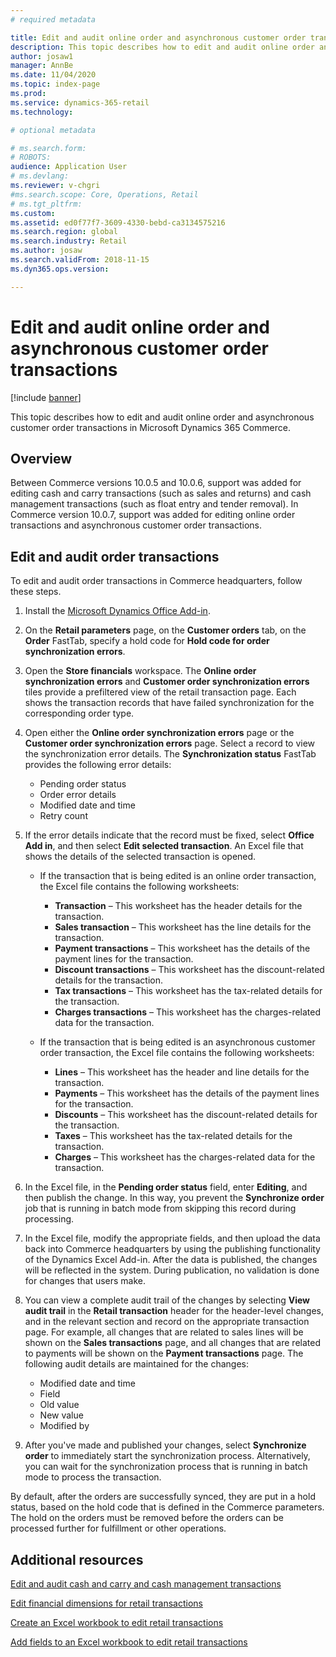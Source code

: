 ```yaml
---
# required metadata

title: Edit and audit online order and asynchronous customer order transactions
description: This topic describes how to edit and audit online order and asynchronous customer order transactions in Microsoft Dynamics 365 Commerce.
author: josaw1
manager: AnnBe
ms.date: 11/04/2020
ms.topic: index-page
ms.prod: 
ms.service: dynamics-365-retail
ms.technology: 

# optional metadata

# ms.search.form: 
# ROBOTS: 
audience: Application User
# ms.devlang: 
ms.reviewer: v-chgri
#ms.search.scope: Core, Operations, Retail
# ms.tgt_pltfrm: 
ms.custom: 
ms.assetid: ed0f77f7-3609-4330-bebd-ca3134575216
ms.search.region: global
ms.search.industry: Retail
ms.author: josaw
ms.search.validFrom: 2018-11-15
ms.dyn365.ops.version: 

---
```

# Edit and audit online order and asynchronous customer order transactions

[!include [banner](../includes/banner.md)]

This topic describes how to edit and audit online order and asynchronous customer order transactions in Microsoft Dynamics 365 Commerce.

## Overview

Between Commerce versions 10.0.5 and 10.0.6, support was added for editing cash and carry transactions (such as sales and returns) and cash management transactions (such as float entry and tender removal). In Commerce version 10.0.7, support was added for editing online order transactions and asynchronous customer order transactions.

## Edit and audit order transactions

To edit and audit order transactions in Commerce headquarters, follow these steps.

1. Install the [Microsoft Dynamics Office Add-in](https://appsource.microsoft.com/product/office/WA104379629?tab=Overview).
1. On the **Retail parameters** page, on the **Customer orders** tab, on the **Order** FastTab, specify a hold code for **Hold code for order synchronization errors**.
1. Open the **Store financials** workspace. The **Online order synchronization errors** and **Customer order synchronization errors** tiles provide a prefiltered view of the retail transaction page. Each shows the transaction records that have failed synchronization for the corresponding order type.
1. Open either the **Online order synchronization errors** page or the **Customer order synchronization errors** page. Select a record to view the synchronization error details. The **Synchronization status** FastTab provides the following error details:

    - Pending order status
    - Order error details
    - Modified date and time
    - Retry count

1. If the error details indicate that the record must be fixed, select **Office Add in**, and then select **Edit selected transaction**. An Excel file that shows the details of the selected transaction is opened.

    - If the transaction that is being edited is an online order transaction, the Excel file contains the following worksheets:

        - **Transaction** – This worksheet has the header details for the transaction.
        - **Sales transaction** – This worksheet has the line details for the transaction.
        - **Payment transactions** – This worksheet has the details of the payment lines for the transaction.
        - **Discount transactions** – This worksheet has the discount-related details for the transaction.
        - **Tax transactions** – This worksheet has the tax-related details for the transaction.
        - **Charges transactions** – This worksheet has the charges-related data for the transaction.

    - If the transaction that is being edited is an asynchronous customer order transaction, the Excel file contains the following worksheets:

        - **Lines** – This worksheet has the header and line details for the transaction.
        - **Payments** – This worksheet has the details of the payment lines for the transaction.
        - **Discounts** – This worksheet has the discount-related details for the transaction.
        - **Taxes** – This worksheet has the tax-related details for the transaction.
        - **Charges** – This worksheet has the charges-related data for the transaction.

1. In the Excel file, in the **Pending order status** field, enter **Editing**, and then publish the change. In this way, you prevent the **Synchronize order** job that is running in batch mode from skipping this record during processing.
1. In the Excel file, modify the appropriate fields, and then upload the data back into Commerce headquarters by using the publishing functionality of the Dynamics Excel Add-in. After the data is published, the changes will be reflected in the system. During publication, no validation is done for changes that users make.
1. You can view a complete audit trail of the changes by selecting **View audit trail** in the **Retail transaction** header for the header-level changes, and in the relevant section and record on the appropriate transaction page. For example, all changes that are related to sales lines will be shown on the **Sales transactions** page, and all changes that are related to payments will be shown on the **Payment transactions** page. The following audit details are maintained for the changes:

    - Modified date and time
    - Field
    - Old value
    - New value
    - Modified by

1. After you've made and published your changes, select **Synchronize order** to immediately start the synchronization process. Alternatively, you can wait for the synchronization process that is running in batch mode to process the transaction.

By default, after the orders are successfully synced, they are put in a hold status, based on the hold code that is defined in the Commerce parameters. The hold on the orders must be removed before the orders can be processed further for fulfillment or other operations.

## Additional resources

[Edit and audit cash and carry and cash management transactions](edit-cash-trans.md)

[Edit financial dimensions for retail transactions](edit-financial-dim.md)

[Create an Excel workbook to edit retail transactions](create-excel-edit.md)

[Add fields to an Excel workbook to edit retail transactions](add-fields-excel.md)
